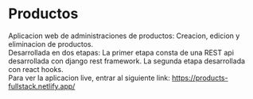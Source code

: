 # Productos

Aplicacion web de administraciones de productos: Creacion, edicion y eliminacion de productos.  
Desarrollada en dos etapas: La primer etapa consta de una REST api desarrollada con django rest framework. La segunda etapa desarrollada con react hooks.  
Para ver la aplicacion live, entrar al siguiente link: https://products-fullstack.netlify.app/